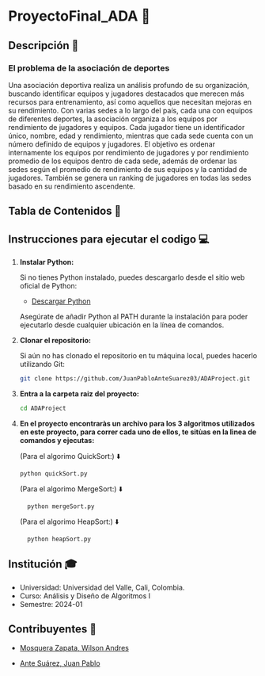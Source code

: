 # ProyectoFinal_ADA :rocket:

## Descripción :page_facing_up:

### El problema de la asociación de deportes

Una asociación deportiva realiza un análisis profundo de su organización,
buscando identificar equipos y jugadores destacados que merecen más recursos
para entrenamiento, así como aquellos que necesitan mejoras en su rendimiento.
Con varias sedes a lo largo del país, cada una con equipos de diferentes
deportes, la asociación organiza a los equipos por rendimiento de jugadores
y equipos. Cada jugador tiene un identificador único, nombre, edad y 
rendimiento, mientras que cada sede cuenta con un número definido de equipos
y jugadores. El objetivo es ordenar internamente los equipos por rendimiento
de jugadores y por rendimiento promedio de los equipos dentro de cada sede,
además de ordenar las sedes según el promedio de rendimiento de sus equipos
y la cantidad de jugadores. También se genera un ranking de jugadores en 
todas las sedes basado en su rendimiento ascendente.

## Tabla de Contenidos :scroll:




## Instrucciones para ejecutar el codigo :computer:


1. **Instalar Python:**

   Si no tienes Python instalado, puedes descargarlo desde el sitio web oficial de Python:
   - [Descargar Python](https://www.python.org/downloads/)

   Asegúrate de añadir Python al PATH durante la instalación para poder ejecutarlo desde cualquier ubicación en la línea de comandos.
   

2. **Clonar el repositorio:**

   Si aún no has clonado el repositorio en tu máquina local, puedes hacerlo utilizando Git:

   ```bash
   git clone https://github.com/JuanPabloAnteSuarez03/ADAProject.git
   ```

3. **Entra a la carpeta raiz del proyecto:**
   ```bash
   cd ADAProject
    ```
4. **En el proyecto encontraràs un archivo para los 3 algorìtmos utilizados en este proyecto, para correr cada uno de ellos, te sitùas en la lìnea de comandos y ejecutas:**

   (Para el algorimo QuickSort:) :arrow_down:
   
       python quickSort.py
       
    
   (Para el algorimo MergeSort:) :arrow_down:
       
         python mergeSort.py
       
    
   (Para el algorimo HeapSort:) :arrow_down:
       
         python heapSort.py
       

## Institución :mortar_board:

- Universidad: Universidad del Valle, Cali, Colombia.
- Curso: Análisis y Diseño de Algoritmos I
- Semestre: 2024-01

## Contribuyentes :busts_in_silhouette:

- [Mosquera Zapata, Wilson Andres](https://github.com/andresengineer)

- [Ante Suárez, Juan Pablo](https://github.com/JuanPabloAnteSuarez03/)
